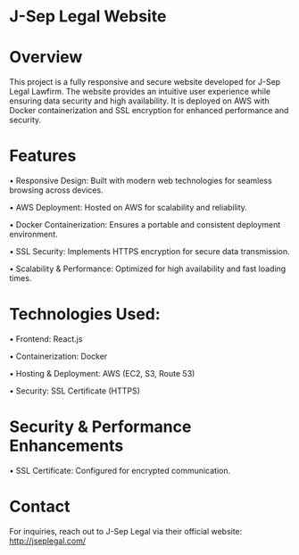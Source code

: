 # J-Sep Legal Website

# Overview
This project is a fully responsive and secure website developed for J-Sep Legal Lawfirm. The website provides an intuitive user experience while ensuring data security and high availability. It is deployed on AWS with Docker containerization and SSL encryption for enhanced performance and security.

# Features
•	Responsive Design: Built with modern web technologies for seamless browsing across devices.

•	AWS Deployment: Hosted on AWS for scalability and reliability.

•	Docker Containerization: Ensures a portable and consistent deployment environment.

•	SSL Security: Implements HTTPS encryption for secure data transmission.

•	Scalability & Performance: Optimized for high availability and fast loading times.


# Technologies Used:

•	Frontend: React.js

•	Containerization: Docker

•	Hosting & Deployment: AWS (EC2, S3, Route 53)

•	Security: SSL Certificate (HTTPS)

# Security & Performance Enhancements

•	SSL Certificate: Configured for encrypted communication.

# Contact

For inquiries, reach out to J-Sep Legal via their official website: http://jseplegal.com/
